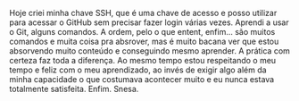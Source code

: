 Hoje criei minha chave SSH, que é uma chave de acesso e posso utilizar para acessar o GitHub sem precisar fazer login várias vezes. 
Aprendi a usar o Git, alguns comandos. A ordem, pelo o que entent, enfim... são muitos comandos e muita coisa pra absrover, mas é muito bacana ver que estou absorvendo muito conteúdo e conseguindo mesmo aprender. A prática com certeza faz toda a diferença. Ao mesmo tempo estou respeitando o meu tempo e feliz com o meu aprendizado, ao invés de exigir algo além da minha capacidade o que costumava acontecer muito e eu nunca estava totalmente satisfeita. Enfim. Snesa. 
